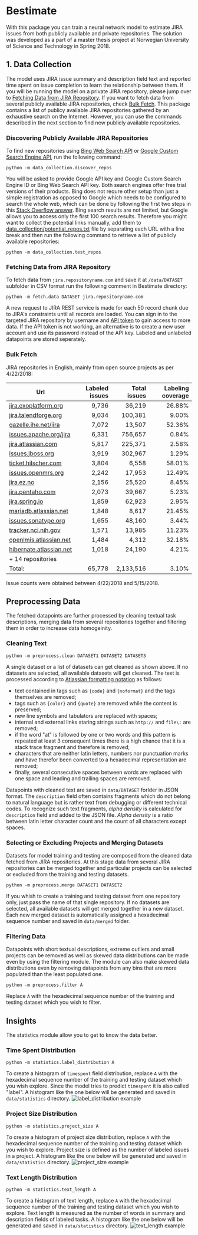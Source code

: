 # Bestimate
With this package you can train a neural network model to estimate JIRA issues from both publicly available and private repositories. The solution was developed as a part of a master thesis project at Norwegian University of Science and Technology in Spring 2018.

## 1. Data Collection
The model uses JIRA issue summary and description field text and reported time spent on issue completion to learn the relationship between them. If you will be running the model on a private JIRA repository, please jump over to [Fetching Data from JIRA Repository](#fetching-data-from-jira-repository). If you want to fetch data from several publicly available JIRA repositories, check [Bulk Fetch](#bulk-fetch). This package contains a list of publicy available JIRA repositories gathered by an exhaustive search on the Internet. However, you can use the commands described in the next section to find new publicly available repositories.

### Discovering Publicly Available JIRA Repositories
To find new repositories using [Bing Web Search API](https://azure.microsoft.com/en-us/services/cognitive-services/bing-web-search-api/) or [Google Custom Search Engine API](https://cse.google.com/cse/), run the following command:
```
python -m data_collection.discover_repos
```
You will be asked to provide Google API key and Google Custom Search Engine ID or Bing Web Search API key. Both search engines offer free trial versions of their products. Bing does not requre other setup than just a simple registration as opposed to Google which needs to be configured to search the whole web, which can be done by following the first two steps in this [Stack Overflow answer](https://stackoverflow.com/a/37084643). Bing search results are not limited, but Google allows you to access only the first 100 search results. Therefore you might want to collect the potential links manually, add them to [data_collection/potential_repos.txt](data_collection/potential_repos.txt) file by separating each URL with a line break and then run the following command to retrieve a list of publicly available repositories:
```
python -m data_collection.test_repos
```

### Fetching Data from JIRA Repository
To fetch data from `jira.repositoryname.com` and save it at `/data/DATASET` subfolder in CSV format run the following comment in Bestimate directory:
```
python -m fetch.data DATASET jira.repositoryname.com
```
A new request to JIRA REST service is made for each 50 record chunk due to JIRA's constraints until all records are loaded. You can sign in to the targeted JIRA repository by username and [API token](https://confluence.atlassian.com/cloud/api-tokens-938839638.html) to gain access to more data. If the API token is not working, an alternative is to create a new user account and use its password instead of the API key. Labeled and unlabeled datapoints are stored seperately.

### Bulk Fetch

JIRA repositories in English, mainly from open source projects as per 4/22/2018:

| Url | Labeled issues | Total issues | Labeling coverage |
| --- | ---: | ---:| ---:|
| [jira.exoplatform.org](https://jira.exoplatform.org) | 9,736 | 36,219 | 26.88% |
| [jira.talendforge.org](https://jira.talendforge.org) | 9,034 | 100,381 | 9.00% |
| [gazelle.ihe.net/jira](https://gazelle.ihe.net/jira) | 7,072 | 13,507 | 52.36% |
| [issues.apache.org/jira](https://issues.apache.org/jira) | 6,331 | 756,657 | 0.84% |
| [jira.atlassian.com](https://jira.atlassian.com/secure) | 5,817 | 225,371 | 2.58% |
| [issues.jboss.org](https://issues.jboss.org) | 3,919 | 302,967 | 1.29% |
| [ticket.hilscher.com](https://ticket.hilscher.com) | 3,804 | 6,558 | 58.01% |
| [issues.openmrs.org](https://issues.openmrs.org) | 2,242| 17,953 | 12.49% |
| [jira.ez.no](https://jira.ez.no) | 2,156 | 25,520 | 8.45% |
| [jira.pentaho.com](https://jira.pentaho.com) | 2,073 | 39,667 | 5.23% |
| [jira.spring.io](https://jira.spring.io) | 1,859 | 62,923 | 2.95% |
| [mariadb.atlassian.net](https://mariadb.atlassian.net) | 1,848 | 8,617 | 21.45% |
| [issues.sonatype.org](https://issues.sonatype.org) | 1,655 | 48,160 | 3.44% |
| [tracker.nci.nih.gov](https://tracker.nci.nih.gov) | 1,571 | 13,985 | 11.23% |
| [openlmis.atlassian.net](https://openlmis.atlassian.net) | 1,484 | 4,312 | 32.18% |
| [hibernate.atlassian.net](https://hibernate.atlassian.net) | 1,018 | 24,190 | 4.21% |
| + 14 repositories |
| Total: | 65,778 | 2,133,516 | 3.10% |

Issue counts were obtained between 4/22/2018 and 5/15/2018.

## Preprocessing Data
The fetched datapoints are further processed by cleaning textual task descriptions, merging data from several repositories together and filtering them in order to increase data homogeinity.

### Cleaning Text
```
python -m preprocess.clean DATASET1 DATASET2 DATASET3
```
A single dataset or a list of datasets can get cleaned as shown above. If no datasets are selected, all available datasets will get cleaned. The text is processed according to [Atlassian formatting notation](https://jira.atlassian.com/secure/WikiRendererHelpAction.jspa?section=all) as follows:
- text contained in tags such as `{code}` and `{noformat}` and the tags themselves are removed;
- tags such as `{color}` and `{quote}` are removed while the content is preserved;
- new line symbols and tabulators are replaced with spaces;
- internal and external links staring strings such as `http://` and `file\:` are removed;
- if the word "at" is followed by one or two words and this pattern is repeated at least 3 consequent times there is a high chance that it is a stack trace fragment and therefore is removed;
- characters that are neither latin letters, numbers nor punctuation marks and have therefor been converted to a hexadecimal representation are removed;
- finally, several consecutive spaces between words are replaced with one space and leading and trailing spaces are removed.

Datapoints with cleaned text are saved in `data/DATASET` forlder in JSON format. The `description` field often contains fragments which do not belong to natural language but is rather text from debugging or different technical codes. To recognize such text fragments, *alpha density* is calculated for `description` field and added to the JSON file. *Alpha density* is a ratio between latin letter character count and the count of all characters except spaces.

### Selecting or Excluding Projects and Merging Datasets
Datasets for model training and testing are composed from the cleaned data fetched from JIRA repositories. At this stage data from several JIRA repositories can be merged together and particular projects can be selected or excluded from the training and testing datasets.
```
python -m preprocess.merge DATASET1 DATASET2
```
If you whish to create a training and testing dataset from one repository only, just pass the name of that single repository. If no datasets are selected, all available datasets will get merged together in a new dataset. Each new merged dataset is automatically assigned a hexadecimal sequence number and saved in `data/merged` folder.

### Filtering Data
Datapoints with short textual descriptions, extreme outliers and small projects can be removed as well as skewed data distributions can be made even by using the filtering module. The module can also make skewed data distributions even by removing datapoints from any bins that are more populated than the least populated one.
```
python -m preprocess.filter A
```
Replace `A` with the hexadecimal sequence number of the training and testing dataset which you wish to filter.

## Insights
The statistics module allow you to get to know the data better.

### Time Spent Distribution
```
python -m statistics.label_distribution A
```
To create a histogram of `timespent` field distribution, replace `A` with the hexadecimal sequence number of the training and testing dataset which you wish explore. Since the model tries to predict `timespent` it is also called "label". A histogram like the one below will be generated and saved in `data/statistics` directory.
![label_distribution example](readme_images/label_distribution_example.png)

### Project Size Distribution
```
python -m statistics.project_size A
```
To create a histogram of project size distribution, replace `A` with the hexadecimal sequence number of the training and testing dataset which you wish to explore. Project size is defined as the number of labeled issues in a project. A histogram like the one below will be generated and saved in `data/statistics` directory.
![project_size example](readme_images/project_size_example.png)

### Text Length Distribution
```
python -m statistics.text_length A
```
To create a histogram of text length, replace `A` with the hexadecimal sequence number of the training and testing dataset which you wish to explore. Text length is measured as the number of words in summary and description fields of labeled tasks. A histogram like the one below will be generated and saved in `data/statistics` directory.
![text_length example](readme_images/text_length_example.png)
